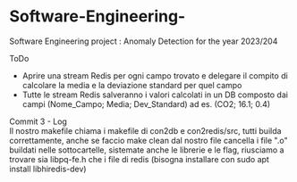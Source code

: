 # Software-Engineering-
Software Engineering project : Anomaly Detection for the year 2023/204  

ToDo   
- Aprire una stream Redis per ogni campo trovato e delegare il compito di calcolare la media e la deviazione standard per quel campo   
- Tutte le stream Redis salveranno i valori calcolati in un DB composto dai campi (Nome_Campo; Media; Dev_Standard) ad es. (CO2; 16.1; 0.4)   

Commit 3 - Log   
Il nostro makefile chiama i makefile di con2db e con2redis/src, tutti builda correttamente, anche se faccio make clean dal nostro file cancella i file ".o" buildati nelle sottocartelle, sistemate anche le librerie e le flag, riusciamo a trovare sia libpq-fe.h che i file di redis (bisogna installare con sudo apt install libhiredis-dev)   


